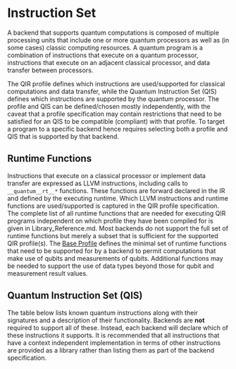 # Instruction Set

A backend that supports quantum computations is composed of multiple processing
units that include one or more quantum processors as well as (in some cases)
classic computing resources. A quantum program is a combination of instructions
that execute on a quantum processor, instructions that execute on an adjacent
classical processor, and data transfer between processors.

The QIR profile defines which instructions are used/supported for classical
computations and data transfer, while the Quantum Instruction Set (QIS) defines
which instructions are supported by the quantum processor. The profile and QIS
can be defined/chosen mostly independently, with the caveat that a profile
specification may contain restrictions that need to be satisfied for an QIS to
be compatible (compliant) with that profile. To target a program to a specific
backend hence requires selecting both a profile and QIS that is supported by
that backend.

## Runtime Functions

Instructions that execute on a classical processor or implement data transfer
are expressed as LLVM instructions, including calls to `__quantum__rt__*`
functions. These functions are forward declared in the IR and defined by the
executing runtime. Which LLVM instructions and runtime functions are
used/supported is captured in the QIR profile specification. The complete list
of all runtime functions that are needed for executing QIR programs independent
on which profile they have been compiled for is given in Library_Reference.md.
Most backends do not support the full set of runtime functions but merely a
subset that is sufficient for the supported QIR profile(s). The [Base
Profile](profiles/Base_Profile.md) defines the minimal set of runtime functions
that need to be supported for by a backend to permit computations that make use
of qubits and measurements of qubits. Additional functions may be needed to
support the use of data types beyond those for qubit and measurement result
values.

## Quantum Instruction Set (QIS)

The table below lists known quantum instructions along with their signatures and
a description of their functionality. Backends are **not** required to support
all of these. Instead, each backend will declare which of these instructions it
supports. It is recommended that all instructions that have a context
independent implementation in terms of other instructions are provided as a
library rather than listing them as part of the backend specification.

